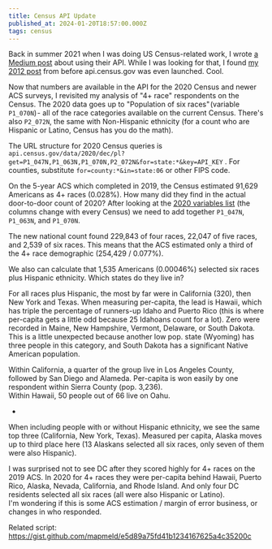 ```yaml
---
title: Census API Update
published_at: 2024-01-20T18:57:00.000Z
tags: census
---
```


Back in summer 2021 when I was doing US Census-related work, I wrote [a Medium post](https://mapmeld.medium.com/studying-a-population-with-the-census-api-d5befe2600ec) about using their API. While I was looking for that, I found [my 2012 post](https://gist.github.com/mapmeld/3241693) from before api.census.gov was even launched. Cool.

Now that numbers are available in the API for the 2020 Census and newer ACS surveys, I revisited my analysis of "4+ race" respondents on the Census. The 2020 data goes up to "Population of six races" (variable `P1_070N`) - all of the race categories available on the current Census. There's also `P2_072N`, the same with Non-Hispanic ethnicity (for a count who are Hispanic or Latino, Census has you do the math).

The URL structure for 2020 Census queries is `api.census.gov/data/2020/dec/pl?get=P1_047N,P1_063N,P1_070N,P2_072N&for=state:*&key=API_KEY` . For counties, substitute `for=county:*&in=state:06` or other FIPS code.

On the 5-year ACS which completed in 2019, the Census estimated 91,629 Americans as 4+ races (0.028%). How many did they find in the actual door-to-door count of 2020? After looking at the [2020 variables list](https://api.census.gov/data/2020/dec/pl/variables.html) (the columns change with every Census) we need to add together `P1_047N`, `P1_063N`, and `P1_070N`.

The new national count found 229,843 of four races, 22,047 of five races, and 2,539 of six races. This means that the ACS estimated only a third of the 4+ race demographic (254,429 / 0.077%).

We also can calculate that 1,535 Americans (0.00046%) selected six races plus Hispanic ethnicity. Which states do they live in?

For all races plus Hispanic, the most by far were in California (320), then New York and Texas. When measuring per-capita, the lead is Hawaii, which has triple the percentage of runners-up Idaho and Puerto Rico (this is where per-capita gets a little odd because 25 Idahoans count for a lot). Zero were recorded in Maine, New Hampshire, Vermont, Delaware, or South Dakota. This is a little unexpected because another low pop. state (Wyoming) has three people in this category, and South Dakota has a significant Native American population.

Within California, a quarter of the group live in Los Angeles County, followed by San Diego and Alameda. Per-capita is won easily by one respondent within Sierra County (pop. 3,236). <br/>
Within Hawaii, 50 people out of 66 live on Oahu.

-

When including people with or without Hispanic ethnicity, we see the same top three (California, New York, Texas). Measured per capita, Alaska moves up to third place here (13 Alaskans selected all six races, only seven of them were also Hispanic).

I was surprised not to see DC after they scored highly for 4+ races on the 2019 ACS. In 2020 for 4+ races they were per-capita behind Hawaii, Puerto Rico, Alaska, Nevada, California, and Rhode Island. And only four DC residents selected all six races (all were also Hispanic or Latino).<br/>
I'm wondering if this is some ACS estimation / margin of error business, or changes in who responded.

Related script: https://gist.github.com/mapmeld/e5d89a75fd41b1234167625a4c35200c

<br/>
<br/>
<br/>
